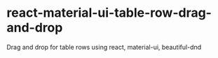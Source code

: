 # react-material-ui-table-row-drag-and-drop
Drag and drop for table rows using react, material-ui, beautiful-dnd
